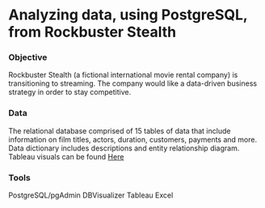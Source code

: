 # Analyzing data, using PostgreSQL, from Rockbuster Stealth

### Objective

Rockbuster Stealth (a fictional international movie rental company) is transitioning to streaming. The company would like a data-driven business strategy in order to stay competitive. 

### Data

The relational database comprised of 15 tables of data that include information on film titles, actors, duration, customers, payments and more. Data dictionary includes descriptions and entity relationship diagram. Tableau visuals can be found [Here](https://public.tableau.com/app/profile/william.preddy8525/viz/RockbusterStealthVisualizations_16842578104820/RockbusterStealthVisuals?publish=yes)

### Tools

PostgreSQL/pgAdmin
DBVisualizer
Tableau
Excel

